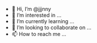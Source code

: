 - 👋 Hi, I’m @jjjnny
- 👀 I’m interested in ...
- 🌱 I’m currently learning ...
- 💞️ I’m looking to collaborate on ...
- 📫 How to reach me ...

<!---
jjjnny/jjjnny is a ✨ special ✨ repository because its `README.md` (this file) appears on your GitHub profile.
You can click the Preview link to take a look at your changes.
--->
